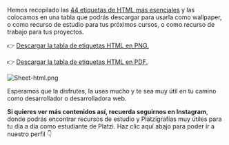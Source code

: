 Hemos recopilado las [44 etiquetas de HTML más esenciales](https://platzi.com/blog/etiquetas-html-debes-conocer/) y las colocamos en una tabla que podrás descargar para usarla como wallpaper, o como recurso de estudio para tus próximos cursos, o como recurso de trabajo para tus proyectos.

👉 [Descargar la tabla de etiquetas HTML en PNG.](https://static.platzi.com/media/public/uploads/sheet-html_78e6f04d-2ecb-472a-a36c-582b9fc4fb6f.png)

👉 [Descargar la tabla de etiquetas HTML en PDF.](https://static.platzi.com/media/public/uploads/sheet-html_e27f26e2-8669-437b-84dd-912932693263.pdf)

![Sheet-html.png](https://static.platzi.com/media/user_upload/Sheet-html-1f72409c-ffd7-4865-8323-3216e9b1c509.jpg)

Esperamos que la disfrutes, la uses mucho y te sea muy útil en tu camino como desarrollador o desarrolladora web.

**Si quieres ver más contenidos así, recuerda seguirnos en Instagram**, donde podrás encontrar recursos de estudio y Platzigrafías muy útiles para tu día a día como estudiante de Platzi. Haz clic aquí abajo para poder ir a nuestro perfil 👇